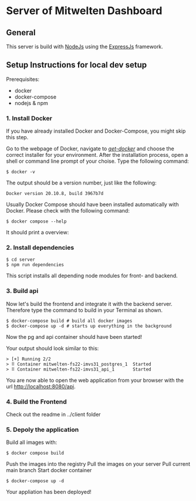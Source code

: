 # Server of Mitwelten Dashboard

## General

This server is build with [NodeJs](https://nodejs.org/) using the [ExpressJs](https://expressjs.com/) framework.

## Setup Instructions for local dev setup

Prerequisites:
- docker
- docker-compose
- nodejs & npm

### 1. Install Docker

If you have already installed Docker and Docker-Compose, you might skip this step.

Go to the webpage of Docker, navigate to [_get-docker_](https://docs.docker.com/get-docker/) and choose the correct installer for your environment. After the installation process, open a shell or command line prompt of your choise. Type the following command:

```shell
$ docker -v
```

The output should be a version number, just like the following:

```shell
Docker version 20.10.8, build 3967b7d
```

Usually Docker Compose should have been installed automatically with Docker. Please check with the following command:

```shell
$ docker compose --help
```

It should print a overview:

### 2. Install dependencies


```shell
$ cd server
$ npm run dependencies
```

This script installs all depending node modules for front- and backend.

### 3. Build api

Now let's build the frontend and integrate it with the backend server. Therefore type the command to build in your Terminal as shown.

```shell
$ docker-compose build # build all docker images
$ docker-compose up -d # starts up everything in the background
```

Now the pg and api container should have been started!


Your output should look similar to this:

```shell
> [+] Running 2/2
> ⠿ Container mitwelten-fs22-imvs31_postgres_1  Started 
> ⠿ Container mitwelten-fs22-imvs31_api_1       Started
```

You are now able to open the web application from your browser with the url [http://localhost:8080/api](http://localhost:8080/api).


### 4. Build the Frontend
Check out the readme in ../client folder

### 5. Depoly the application
Build all images with:

```shell
$ docker compose build
```

Push the images into the registry
Pull the images on your server
Pull current main branch
Start docker container

```shell
$ docker-compose up -d
```

Your appliation has been deployed!